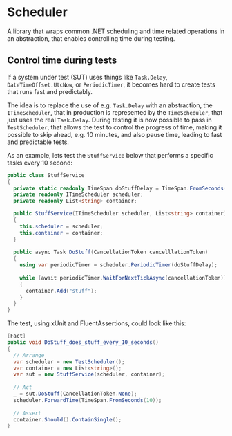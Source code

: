 # Scheduler
A library that wraps common .NET scheduling and time related operations in an abstraction, that enables controlling time during testing.

## Control time during tests

If a system under test (SUT) uses things like `Task.Delay`, `DateTimeOffset.UtcNow`, or `PeriodicTimer`, 
it becomes hard to create tests that runs fast and predictably.

The idea is to replace the use of e.g. `Task.Delay` with an abstraction, the `ITimeScheduler`, that in production
is represented by the `TimeScheduler`, that just uses the real `Task.Delay`. During testing it is now possible to
pass in `TestScheduler`, that allows the test to control the progress of time, making it possible to skip ahead,
e.g. 10 minutes, and also pause time, leading to fast and predictable tests.

As an example, lets test the `StuffService` below that performs a specific tasks every 10 second:

```c#
public class StuffService 
{
  private static readonly TimeSpan doStuffDelay = TimeSpan.FromSeconds(10);
  private readonly ITimeScheduler scheduler;
  private readonly List<string> container;

  public StuffService(ITimeScheduler scheduler, List<string> container)
  {
    this.scheduler = scheduler;
    this.container = container;
  }
  
  public async Task DoStuff(CancellationToken cancelllationToken)
  {
    using var periodicTimer = scheduler.PeriodicTimer(doStuffDelay);
    
    while (await periodicTimer.WaitForNextTickAsync(cancellationToken))
    {
      container.Add("stuff");    
    }
  }
}
```

The test, using xUnit and FluentAssertions, could look like this:

```c#
[Fact]
public void DoStuff_does_stuff_every_10_seconds()
{
  // Arrange
  var scheduler = new TestScheduler();
  var container = new List<string>();  
  var sut = new StuffService(scheduler, container);
  
  // Act
  _ = sut.DoStuff(CancellationToken.None);
  scheduler.ForwardTime(TimeSpan.FromSeconds(10));
  
  // Assert
  container.Should().ContainSingle();
}
```

